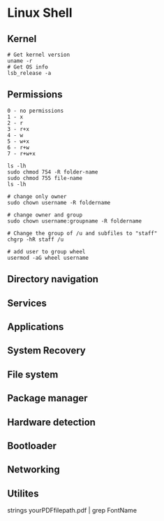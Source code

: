 # Linux Shell

## Kernel
```
# Get kernel version
uname -r
# Get OS info
lsb_release -a
```

## Permissions
```
0 - no permissions
1 - x
2 - r
3 - r+x
4 - w
5 - w+x
6 - r+w
7 - r+w+x

ls -lh
sudo chmod 754 -R folder-name
sudo chmod 755 file-name
ls -lh

# change only owner
sudo chown username -R foldername

# change owner and group
sudo chown username:groupname -R foldername

# Change the group of /u and subfiles to "staff"
chgrp -hR staff /u

# add user to group wheel
usermod -aG wheel username

```
## Directory navigation

## Services

## Applications

## System Recovery

## File system

## Package manager

## Hardware detection

## Bootloader

## Networking

## Utilites
strings yourPDFfilepath.pdf | grep FontName
